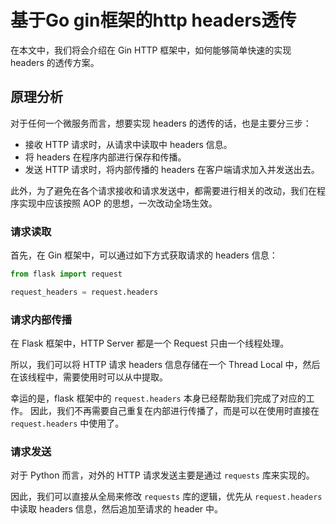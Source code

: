 # 基于Go gin框架的http headers透传

在本文中，我们将会介绍在 Gin HTTP 框架中，如何能够简单快速的实现 headers 的透传方案。

## 原理分析

对于任何一个微服务而言，想要实现 headers 的透传的话，也是主要分三步：

 - 接收 HTTP 请求时，从请求中读取中 headers 信息。
 - 将 headers 在程序内部进行保存和传播。
 - 发送 HTTP 请求时，将内部传播的 headers 在客户端请求加入并发送出去。

此外，为了避免在各个请求接收和请求发送中，都需要进行相关的改动，我们在程序实现中应该按照 AOP 的思想，一次改动全场生效。

### 请求读取

首先，在 Gin 框架中，可以通过如下方式获取请求的 headers 信息：

```python
from flask import request

request_headers = request.headers
```

### 请求内部传播

在 Flask 框架中，HTTP Server 都是一个 Request 只由一个线程处理。

所以，我们可以将 HTTP 请求 headers 信息存储在一个 Thread Local 中，然后在该线程中，需要使用时可以从中提取。

幸运的是，flask 框架中的 `request.headers` 本身已经帮助我们完成了对应的工作。
因此，我们不再需要自己重复在内部进行传播了，而是可以在使用时直接在 `request.headers` 中使用了。

### 请求发送

对于 Python 而言，对外的 HTTP 请求发送主要是通过 `requests` 库来实现的。

因此，我们可以直接从全局来修改 `requests` 库的逻辑，优先从 `request.headers` 中读取 headers 信息，然后追加至请求的 header 中。

